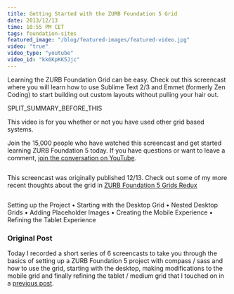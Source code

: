 ```yaml
---
title: Getting Started with the ZURB Foundation 5 Grid
date: 2013/12/13
time: 10:55 PM CET
tags: foundation-sites
featured_image: "/blog/featured-images/featured-video.jpg"
video: "true"
video_type: "youtube"
video_id: "kk6KpKK5Jjc"
---
```


Learning the ZURB Foundation Grid can be easy. Check out this screencast where you will learn how to use Sublime Text 2/3 and Emmet (formerly Zen Coding) to start building out custom layouts without pulling your hair out.

SPLIT\_SUMMARY\_BEFORE\_THIS

This video is for you whether or not you have used other grid based systems.

Join the 15,000 people who have watched this screencast and get started learning ZURB Foundation 5 today. If you have questions or want to leave a comment, [join the conversation on YouTube](//www.youtube.com/watch?v=kk6KpKK5Jjc).

<div class="row">
	<div class="small-10 columns small-centered">
		<div class="panel callout">
			<p>This screencast was originally published 12/13. Check out some of my more recent thoughts about the grid in <a href="/blog/zurb-foundation-5-grids-redux">ZURB Foundation 5 Grids Redux</a></p>
		</div>
	</div>
</div>

Setting up the Project &bull; Starting with the Desktop Grid &bull; Nested Desktop Grids &bull; Adding Placeholder Images &bull; Creating the Mobile Experience &bull; Refining the Tablet Experience

### Original Post

Today I recorded a short series of 6 screencasts to take you through the basics of setting up a ZURB Foundation 5 project with compass / sass and how to use the grid, starting with the desktop, making modifications to the mobile grid and finally refining the tablet / medium grid that I touched on in a [previous post](http://www.manofstone.com/blog/zurb-foundation-5-medium-grid).
